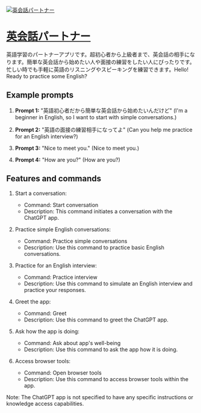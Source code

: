 [![英会話パートナー](https://files.oaiusercontent.com/file-hoD9E7sSNmsGZPGvVcu4WhFk?se=2123-10-17T06%3A20%3A10Z&sp=r&sv=2021-08-06&sr=b&rscc=max-age%3D31536000%2C%20immutable&rscd=attachment%3B%20filename%3D7eeca800-5c90-4a0c-9af8-dab8a2c50ab3.png&sig=BXbIHKnUZJf6VLmCtvtpaTebrexLslt/gHcOa%2Bzb3EM%3D)](https://chat.openai.com/g/g-G3XZGG6h8-ying-hui-hua-patona)

# [英会話パートナー](https://chat.openai.com/g/g-G3XZGG6h8-ying-hui-hua-patona)

英語学習のパートナーアプリです。超初心者から上級者まで、英会話の相手になります。簡単な英会話から始めたい人や面接の練習をしたい人にぴったりです。忙しい時でも手軽に英語のリスニングやスピーキングを練習できます。Hello! Ready to practice some English?

## Example prompts

1. **Prompt 1:** "英語初心者だから簡単な英会話から始めたいんだけど" (I'm a beginner in English, so I want to start with simple conversations.)

2. **Prompt 2:** "英語の面接の練習相手になってよ" (Can you help me practice for an English interview?)

3. **Prompt 3:** "Nice to meet you." (Nice to meet you.)

4. **Prompt 4:** "How are you?" (How are you?)

## Features and commands

1. Start a conversation:
   - Command: Start conversation
   - Description: This command initiates a conversation with the ChatGPT app.

2. Practice simple English conversations:
   - Command: Practice simple conversations
   - Description: Use this command to practice basic English conversations.

3. Practice for an English interview:
   - Command: Practice interview
   - Description: Use this command to simulate an English interview and practice your responses.

4. Greet the app:
   - Command: Greet
   - Description: Use this command to greet the ChatGPT app.

5. Ask how the app is doing:
   - Command: Ask about app's well-being
   - Description: Use this command to ask the app how it is doing.

6. Access browser tools:
   - Command: Open browser tools
   - Description: Use this command to access browser tools within the app.

Note: The ChatGPT app is not specified to have any specific instructions or knowledge access capabilities.
